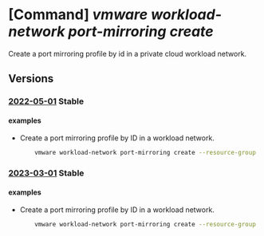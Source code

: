 # [Command] _vmware workload-network port-mirroring create_

Create a port mirroring profile by id in a private cloud workload network.

## Versions

### [2022-05-01](/Resources/mgmt-plane/L3N1YnNjcmlwdGlvbnMve30vcmVzb3VyY2Vncm91cHMve30vcHJvdmlkZXJzL21pY3Jvc29mdC5hdnMvcHJpdmF0ZWNsb3Vkcy97fS93b3JrbG9hZG5ldHdvcmtzL2RlZmF1bHQvcG9ydG1pcnJvcmluZ3Byb2ZpbGVzL3t9/2022-05-01.xml) **Stable**

<!-- mgmt-plane /subscriptions/{}/resourcegroups/{}/providers/microsoft.avs/privateclouds/{}/workloadnetworks/default/portmirroringprofiles/{} 2022-05-01 -->

#### examples

- Create a port mirroring profile by ID in a workload network.
    ```bash
        vmware workload-network port-mirroring create --resource-group group1 --private-cloud cloud1 --port-mirroring portMirroring1 --display-name portMirroring1 --direction BIDIRECTIONAL --source vmGroup1 --destination vmGroup2 --revision 1
    ```

### [2023-03-01](/Resources/mgmt-plane/L3N1YnNjcmlwdGlvbnMve30vcmVzb3VyY2Vncm91cHMve30vcHJvdmlkZXJzL21pY3Jvc29mdC5hdnMvcHJpdmF0ZWNsb3Vkcy97fS93b3JrbG9hZG5ldHdvcmtzL2RlZmF1bHQvcG9ydG1pcnJvcmluZ3Byb2ZpbGVzL3t9/2023-03-01.xml) **Stable**

<!-- mgmt-plane /subscriptions/{}/resourcegroups/{}/providers/microsoft.avs/privateclouds/{}/workloadnetworks/default/portmirroringprofiles/{} 2023-03-01 -->

#### examples

- Create a port mirroring profile by ID in a workload network.
    ```bash
        vmware workload-network port-mirroring create --resource-group group1 --private-cloud cloud1 --port-mirroring portMirroring1 --display-name portMirroring1 --direction BIDIRECTIONAL --source vmGroup1 --destination vmGroup2 --revision 1
    ```

